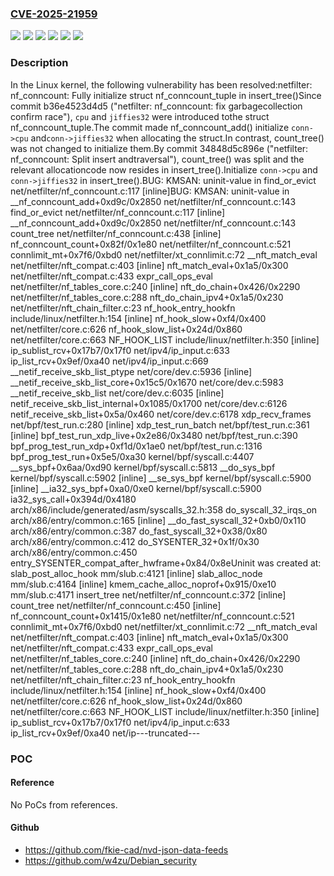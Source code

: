 ### [CVE-2025-21959](https://cve.mitre.org/cgi-bin/cvename.cgi?name=CVE-2025-21959)
![](https://img.shields.io/static/v1?label=Product&message=Linux&color=blue)
![](https://img.shields.io/static/v1?label=Version&message=&color=brightgreen)
![](https://img.shields.io/static/v1?label=Version&message=4.18%20&color=brightgreen)
![](https://img.shields.io/static/v1?label=Version&message=75af3d78168e654a5cd8bbc4c774f97be836165f%20&color=brightgreen)
![](https://img.shields.io/static/v1?label=Version&message=b36e4523d4d56e2595e28f16f6ccf1cd6a9fc452%20&color=brightgreen)
![](https://img.shields.io/static/v1?label=Vulnerability&message=n%2Fa&color=blue)

### Description

In the Linux kernel, the following vulnerability has been resolved:netfilter: nf_conncount: Fully initialize struct nf_conncount_tuple in insert_tree()Since commit b36e4523d4d5 ("netfilter: nf_conncount: fix garbagecollection confirm race"), `cpu` and `jiffies32` were introduced tothe struct nf_conncount_tuple.The commit made nf_conncount_add() initialize `conn->cpu` and`conn->jiffies32` when allocating the struct.In contrast, count_tree() was not changed to initialize them.By commit 34848d5c896e ("netfilter: nf_conncount: Split insert andtraversal"), count_tree() was split and the relevant allocationcode now resides in insert_tree().Initialize `conn->cpu` and `conn->jiffies32` in insert_tree().BUG: KMSAN: uninit-value in find_or_evict net/netfilter/nf_conncount.c:117 [inline]BUG: KMSAN: uninit-value in __nf_conncount_add+0xd9c/0x2850 net/netfilter/nf_conncount.c:143 find_or_evict net/netfilter/nf_conncount.c:117 [inline] __nf_conncount_add+0xd9c/0x2850 net/netfilter/nf_conncount.c:143 count_tree net/netfilter/nf_conncount.c:438 [inline] nf_conncount_count+0x82f/0x1e80 net/netfilter/nf_conncount.c:521 connlimit_mt+0x7f6/0xbd0 net/netfilter/xt_connlimit.c:72 __nft_match_eval net/netfilter/nft_compat.c:403 [inline] nft_match_eval+0x1a5/0x300 net/netfilter/nft_compat.c:433 expr_call_ops_eval net/netfilter/nf_tables_core.c:240 [inline] nft_do_chain+0x426/0x2290 net/netfilter/nf_tables_core.c:288 nft_do_chain_ipv4+0x1a5/0x230 net/netfilter/nft_chain_filter.c:23 nf_hook_entry_hookfn include/linux/netfilter.h:154 [inline] nf_hook_slow+0xf4/0x400 net/netfilter/core.c:626 nf_hook_slow_list+0x24d/0x860 net/netfilter/core.c:663 NF_HOOK_LIST include/linux/netfilter.h:350 [inline] ip_sublist_rcv+0x17b7/0x17f0 net/ipv4/ip_input.c:633 ip_list_rcv+0x9ef/0xa40 net/ipv4/ip_input.c:669 __netif_receive_skb_list_ptype net/core/dev.c:5936 [inline] __netif_receive_skb_list_core+0x15c5/0x1670 net/core/dev.c:5983 __netif_receive_skb_list net/core/dev.c:6035 [inline] netif_receive_skb_list_internal+0x1085/0x1700 net/core/dev.c:6126 netif_receive_skb_list+0x5a/0x460 net/core/dev.c:6178 xdp_recv_frames net/bpf/test_run.c:280 [inline] xdp_test_run_batch net/bpf/test_run.c:361 [inline] bpf_test_run_xdp_live+0x2e86/0x3480 net/bpf/test_run.c:390 bpf_prog_test_run_xdp+0xf1d/0x1ae0 net/bpf/test_run.c:1316 bpf_prog_test_run+0x5e5/0xa30 kernel/bpf/syscall.c:4407 __sys_bpf+0x6aa/0xd90 kernel/bpf/syscall.c:5813 __do_sys_bpf kernel/bpf/syscall.c:5902 [inline] __se_sys_bpf kernel/bpf/syscall.c:5900 [inline] __ia32_sys_bpf+0xa0/0xe0 kernel/bpf/syscall.c:5900 ia32_sys_call+0x394d/0x4180 arch/x86/include/generated/asm/syscalls_32.h:358 do_syscall_32_irqs_on arch/x86/entry/common.c:165 [inline] __do_fast_syscall_32+0xb0/0x110 arch/x86/entry/common.c:387 do_fast_syscall_32+0x38/0x80 arch/x86/entry/common.c:412 do_SYSENTER_32+0x1f/0x30 arch/x86/entry/common.c:450 entry_SYSENTER_compat_after_hwframe+0x84/0x8eUninit was created at: slab_post_alloc_hook mm/slub.c:4121 [inline] slab_alloc_node mm/slub.c:4164 [inline] kmem_cache_alloc_noprof+0x915/0xe10 mm/slub.c:4171 insert_tree net/netfilter/nf_conncount.c:372 [inline] count_tree net/netfilter/nf_conncount.c:450 [inline] nf_conncount_count+0x1415/0x1e80 net/netfilter/nf_conncount.c:521 connlimit_mt+0x7f6/0xbd0 net/netfilter/xt_connlimit.c:72 __nft_match_eval net/netfilter/nft_compat.c:403 [inline] nft_match_eval+0x1a5/0x300 net/netfilter/nft_compat.c:433 expr_call_ops_eval net/netfilter/nf_tables_core.c:240 [inline] nft_do_chain+0x426/0x2290 net/netfilter/nf_tables_core.c:288 nft_do_chain_ipv4+0x1a5/0x230 net/netfilter/nft_chain_filter.c:23 nf_hook_entry_hookfn include/linux/netfilter.h:154 [inline] nf_hook_slow+0xf4/0x400 net/netfilter/core.c:626 nf_hook_slow_list+0x24d/0x860 net/netfilter/core.c:663 NF_HOOK_LIST include/linux/netfilter.h:350 [inline] ip_sublist_rcv+0x17b7/0x17f0 net/ipv4/ip_input.c:633 ip_list_rcv+0x9ef/0xa40 net/ip---truncated---

### POC

#### Reference
No PoCs from references.

#### Github
- https://github.com/fkie-cad/nvd-json-data-feeds
- https://github.com/w4zu/Debian_security

